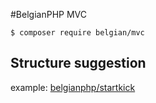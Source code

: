 #BelgianPHP  MVC

```
$ composer require belgian/mvc
```

## Structure suggestion
example: [belgianphp/startkick](https://github.com/belgianphp/startkick)
